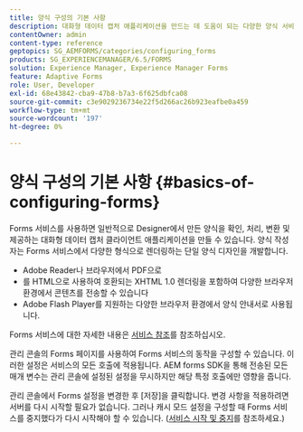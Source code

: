 ```yaml
---
title: 양식 구성의 기본 사항
description: 대화형 데이터 캡처 애플리케이션을 만드는 데 도움이 되는 다양한 양식 서비스에 대해 알아봅니다.
contentOwner: admin
content-type: reference
geptopics: SG_AEMFORMS/categories/configuring_forms
products: SG_EXPERIENCEMANAGER/6.5/FORMS
solution: Experience Manager, Experience Manager Forms
feature: Adaptive Forms
role: User, Developer
exl-id: 68e43842-cba9-47b8-b7a3-6f625dbfca08
source-git-commit: c3e9029236734e22f5d266ac26b923eafbe0a459
workflow-type: tm+mt
source-wordcount: '197'
ht-degree: 0%

---
```


# 양식 구성의 기본 사항 {#basics-of-configuring-forms}

Forms 서비스를 사용하면 일반적으로 Designer에서 만든 양식을 확인, 처리, 변환 및 제공하는 대화형 데이터 캡처 클라이언트 애플리케이션을 만들 수 있습니다. 양식 작성자는 Forms 서비스에서 다양한 형식으로 렌더링하는 단일 양식 디자인을 개발합니다.

* Adobe Reader나 브라우저에서 PDF으로
* 를 HTML으로 사용하여 호환되는 XHTML 1.0 렌더링을 포함하여 다양한 브라우저 환경에서 콘텐츠를 전송할 수 있습니다
* Adobe Flash Player를 지원하는 다양한 브라우저 환경에서 양식 안내서로 사용됩니다.

Forms 서비스에 대한 자세한 내용은 [서비스 참조](https://www.adobe.com/go/learn_aemforms_services_63)를 참조하십시오.

관리 콘솔의 Forms 페이지를 사용하여 Forms 서비스의 동작을 구성할 수 있습니다. 이러한 설정은 서비스의 모든 호출에 적용됩니다. AEM forms SDK을 통해 전송된 모든 매개 변수는 관리 콘솔에 설정된 설정을 무시하지만 해당 특정 호출에만 영향을 줍니다.

관리 콘솔에서 Forms 설정을 변경한 후 [저장]을 클릭합니다. 변경 사항을 적용하려면 서버를 다시 시작할 필요가 없습니다. 그러나 캐시 모드 설정을 구성할 때 Forms 서비스를 중지했다가 다시 시작해야 할 수 있습니다. ([서비스 시작 및 중지](/help/forms/using/admin-help/starting-stopping-services.md#starting-and-stopping-services)를 참조하세요.)
